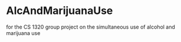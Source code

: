 # AlcAndMarijuanaUse
for the CS 1320 group project on the simultaneous use of alcohol and marijuana use
